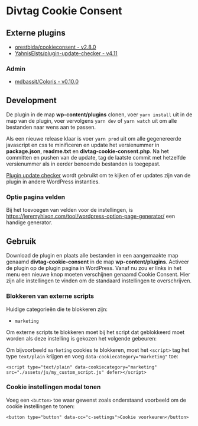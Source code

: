 # Divtag Cookie Consent

## Externe plugins
- [orestbida/cookieconsent - v2.8.0](https://github.com/orestbida/cookieconsent/releases/tag/v2.8.0)
- [YahnisElsts/plugin-update-checker - v4.11](https://github.com/YahnisElsts/plugin-update-checker/releases/tag/v4.11)

### Admin
- [mdbassit/Coloris - v0.10.0](https://github.com/mdbassit/Coloris/releases/tag/v0.10.0)

## Development
De plugin in de map **wp-content/plugins** clonen, voer `yarn install` uit in de map van de plugin, voer vervolgens `yarn dev` of `yarn watch` uit om alle bestanden naar wens aan te passen. 

Als een nieuwe release klaar is voer `yarn prod` uit om alle gegenereerde javascript en css te minificeren en update het versienummer in **package.json**, **readme.txt** en **divtag-cookie-consent.php**. Na het committen en pushen van de update, tag de laatste commit met hetzelfde versienummer als in eerder benoemde bestanden is toegepast.

[Plugin update checker](https://github.com/YahnisElsts/plugin-update-checker) wordt gebruikt om te kijken of er updates zijn van de plugin in andere WordPress instanties.

### Optie pagina velden
Bij het toevoegen van velden voor de instellingen, is https://jeremyhixon.com/tool/wordpress-option-page-generator/ een handige generator.

## Gebruik
Download de plugin en plaats alle bestanden in een aangemaakte map genaamd **divtag-cookie-consent** in de map **wp-content/plugins**. Activeer de plugin op de plugin pagina in WordPress. Vanaf nu zou er links in het menu een nieuwe knop moeten verschijnen genaamd Cookie Consent. Hier zijn alle instellingen te vinden om de standaard instellingen te overschrijven.

### Blokkeren van externe scripts
Huidige categorieën die te blokkeren zijn:
- `marketing`

Om externe scripts te blokkeren moet bij het script dat geblokkeerd moet worden als deze instelling is gekozen het volgende gebeuren:

Om bijvoorbeeld `marketing` cookies te blokkeren, moet het `<script>` tag het type `text/plain` krijgen en voeg `data-cookiecategory="marketing"` toe:

`<script type="text/plain" data-cookiecategory="marketing" src="./assets/js/my_custom_script.js" defer></script>`

### Cookie instellingen modal tonen
Voeg een `<button>` toe waar gewenst zoals onderstaand voorbeeld om de cookie instellingen te tonen:

`<button type="button" data-cc="c-settings">Cookie voorkeuren</button>`